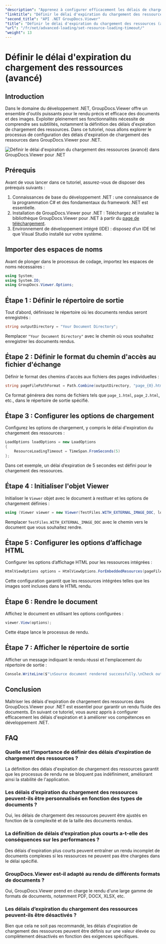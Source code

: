 ```yaml
---
"description": "Apprenez à configurer efficacement les délais de chargement des ressources dans GroupDocs.Viewer pour .NET. Maîtrisez le rendu des documents avec précision et stabilité."
"linktitle": "Définir le délai d'expiration du chargement des ressources (avancé)"
"second_title": "API .NET GroupDocs.Viewer"
"title": "Définir le délai d'expiration du chargement des ressources (avancé)"
"url": "/fr/net/advanced-loading/set-resource-loading-timeout/"
"weight": 13
---
```


# Définir le délai d'expiration du chargement des ressources (avancé)

## Introduction
Dans le domaine du développement .NET, GroupDocs.Viewer offre un ensemble d'outils puissants pour le rendu précis et efficace des documents et des images. Exploiter pleinement ses fonctionnalités nécessite de comprendre ses subtilités, notamment la définition des délais d'expiration de chargement des ressources. Dans ce tutoriel, nous allons explorer le processus de configuration des délais d'expiration de chargement des ressources dans GroupDocs.Viewer pour .NET.

![Définir le délai d'expiration du chargement des ressources (avancé) dans GroupDocs.Viewer pour .NET](/viewer/advanced-loading/set-resource-loading-timeout-img.png)

## Prérequis
Avant de vous lancer dans ce tutoriel, assurez-vous de disposer des prérequis suivants :
1. Connaissances de base du développement .NET : une connaissance de la programmation C# et des fondamentaux du framework .NET est essentielle.
2. Installation de GroupDocs.Viewer pour .NET : Téléchargez et installez la bibliothèque GroupDocs.Viewer pour .NET à partir du [page de téléchargement](https://releases.groupdocs.com/viewer/net/).
3. Environnement de développement intégré (IDE) : disposez d’un IDE tel que Visual Studio installé sur votre système.

## Importer des espaces de noms
Avant de plonger dans le processus de codage, importez les espaces de noms nécessaires :
```csharp
using System;
using System.IO;
using GroupDocs.Viewer.Options;
```

## Étape 1 : Définir le répertoire de sortie
Tout d’abord, définissez le répertoire où les documents rendus seront enregistrés :
```csharp
string outputDirectory = "Your Document Directory";
```
Remplacer `"Your Document Directory"` avec le chemin où vous souhaitez enregistrer les documents rendus.
## Étape 2 : Définir le format du chemin d'accès au fichier d'échange
Définir le format des chemins d'accès aux fichiers des pages individuelles :
```csharp
string pageFilePathFormat = Path.Combine(outputDirectory, "page_{0}.html");
```
Ce format générera des noms de fichiers tels que `page_1.html`, `page_2.html`, etc., dans le répertoire de sortie spécifié.
## Étape 3 : Configurer les options de chargement
Configurez les options de chargement, y compris le délai d'expiration du chargement des ressources :
```csharp
LoadOptions loadOptions = new LoadOptions
{
    ResourceLoadingTimeout = TimeSpan.FromSeconds(5)
};
```
Dans cet exemple, un délai d’expiration de 5 secondes est défini pour le chargement des ressources.
## Étape 4 : Initialiser l'objet Viewer
Initialiser le `Viewer` objet avec le document à restituer et les options de chargement définies :
```csharp
using (Viewer viewer = new Viewer(TestFiles.WITH_EXTERNAL_IMAGE_DOC, loadOptions))
```
Remplacer `TestFiles.WITH_EXTERNAL_IMAGE_DOC` avec le chemin vers le document que vous souhaitez rendre.
## Étape 5 : Configurer les options d’affichage HTML
Configurer les options d’affichage HTML pour les ressources intégrées :
```csharp
HtmlViewOptions options = HtmlViewOptions.ForEmbeddedResources(pageFilePathFormat);
```
Cette configuration garantit que les ressources intégrées telles que les images sont incluses dans le HTML rendu.
## Étape 6 : Rendre le document
Affichez le document en utilisant les options configurées :
```csharp
viewer.View(options);
```
Cette étape lance le processus de rendu.
## Étape 7 : Afficher le répertoire de sortie
Afficher un message indiquant le rendu réussi et l'emplacement du répertoire de sortie :
```csharp
Console.WriteLine($"\nSource document rendered successfully.\nCheck output in {outputDirectory}.");
```

## Conclusion
Maîtriser les délais d'expiration de chargement des ressources dans GroupDocs.Viewer pour .NET est essentiel pour garantir un rendu fluide des documents. En suivant ce tutoriel, vous aurez appris à configurer efficacement les délais d'expiration et à améliorer vos compétences en développement .NET.
## FAQ
### Quelle est l’importance de définir des délais d’expiration de chargement des ressources ?
La définition des délais d'expiration de chargement des ressources garantit que les processus de rendu ne se bloquent pas indéfiniment, améliorant ainsi la stabilité de l'application.
### Les délais d’expiration du chargement des ressources peuvent-ils être personnalisés en fonction des types de documents ?
Oui, les délais de chargement des ressources peuvent être ajustés en fonction de la complexité et de la taille des documents rendus.
### La définition de délais d’expiration plus courts a-t-elle des conséquences sur les performances ?
Des délais d'expiration plus courts peuvent entraîner un rendu incomplet de documents complexes si les ressources ne peuvent pas être chargées dans le délai spécifié.
### GroupDocs.Viewer est-il adapté au rendu de différents formats de documents ?
Oui, GroupDocs.Viewer prend en charge le rendu d'une large gamme de formats de documents, notamment PDF, DOCX, XLSX, etc.
### Les délais d’expiration du chargement des ressources peuvent-ils être désactivés ?
Bien que cela ne soit pas recommandé, les délais d'expiration de chargement des ressources peuvent être définis sur une valeur élevée ou complètement désactivés en fonction des exigences spécifiques.